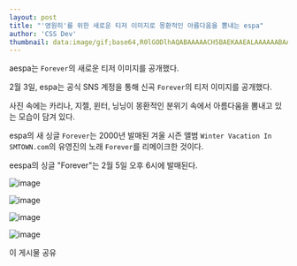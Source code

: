 ```yaml
---
layout: post
title: "'영원히'를 위한 새로운 티저 이미지로 몽환적인 아름다움을 뽐내는 espa"
author: 'CSS Dev'
thumbnail: data:image/gif;base64,R0lGODlhAQABAAAAACH5BAEKAAEALAAAAAABAAEAAAICTAEAOw==
---
```



aespa는 `Forever`의 새로운 티저 이미지를 공개했다.

2월 3일, espa는 공식 SNS 계정을 통해 신곡 `Forever`의 티저 이미지를 공개했다.

사진 속에는 카리나, 지젤, 윈터, 닝닝이 몽환적인 분위기 속에서 아름다움을 뽐내고 있는 모습이 담겨 있다.

espa의 새 싱글 `Forever`는 2000년 발매된 겨울 시즌 앨범 `Winter Vacation In SMTOWN.com`의 유영진의 노래 `Forever`를 리메이크한 것이다.

eespa의 싱글 "Forever"는 2월 5일 오후 6시에 발매된다.

![image](https://kpopchingu.com/wp-content/uploads/2021/02/97.png)

![image](https://kpopchingu.com/wp-content/uploads/2021/02/98.png)

![image](https://kpopchingu.com/wp-content/uploads/2021/02/99.png)

![image](https://kpopchingu.com/wp-content/uploads/2021/02/100.png)

이 게시물 공유